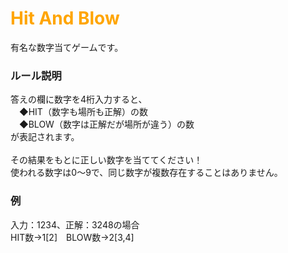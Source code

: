 <h1><font color="orange">Hit And Blow</font></h1>
  <div>有名な数字当てゲームです。</div>
  <h3>ルール説明</h3>
    <div>答えの欄に数字を4桁入力すると、
      </br>　◆HIT（数字も場所も正解）の数
      </br>　◆BLOW（数字は正解だが場所が違う）の数
      </br>が表記されます。
      </br></br>その結果をもとに正しい数字を当ててください！
      </br>使われる数字は0～9で、同じ数字が複数存在することはありません。
    </div>
  <h3>例</h3> 
    <div>入力：1234、正解：3248の場合
    </br>HIT数→1[2]　BLOW数→2[3,4]</div>
